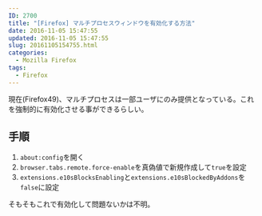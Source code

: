 ```yaml
---
ID: 2700
title: "[Firefox] マルチプロセスウィンドウを有効化する方法"
date: 2016-11-05 15:47:55
updated: 2016-11-05 15:47:55
slug: 20161105154755.html
categories:
  - Mozilla Firefox
tags:
  - Firefox
---
```


現在(Firefox49)、マルチプロセスは一部ユーザにのみ提供となっている。これを強制的に有効化させる事ができるらしい。

<!--more-->

## 手順

1. `about:config`を開く
1. `browser.tabs.remote.force-enable`を真偽値で新規作成して`true`を設定
1. `extensions.e10sBlocksEnabling`と`extensions.e10sBlockedByAddons`を`false`に設定

そもそもこれで有効化して問題ないかは不明。
